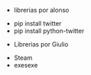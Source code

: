 

* librerias por alonso
 
 - pip install twitter
 - pip install python-twitter
 
 * Librerias por Giulio

 - Steam
 - exesexe
